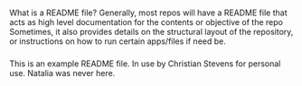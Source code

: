 ####
What is a README file?
Generally, most repos will have a README file that acts as high level documentation for the contents or objective of the repo
Sometimes, it also provides details on the structural layout of the repository, or instructions on how to run certain apps/files if need be.
###
This is an example README file. In use by Christian Stevens for personal use.
Natalia was never here.
